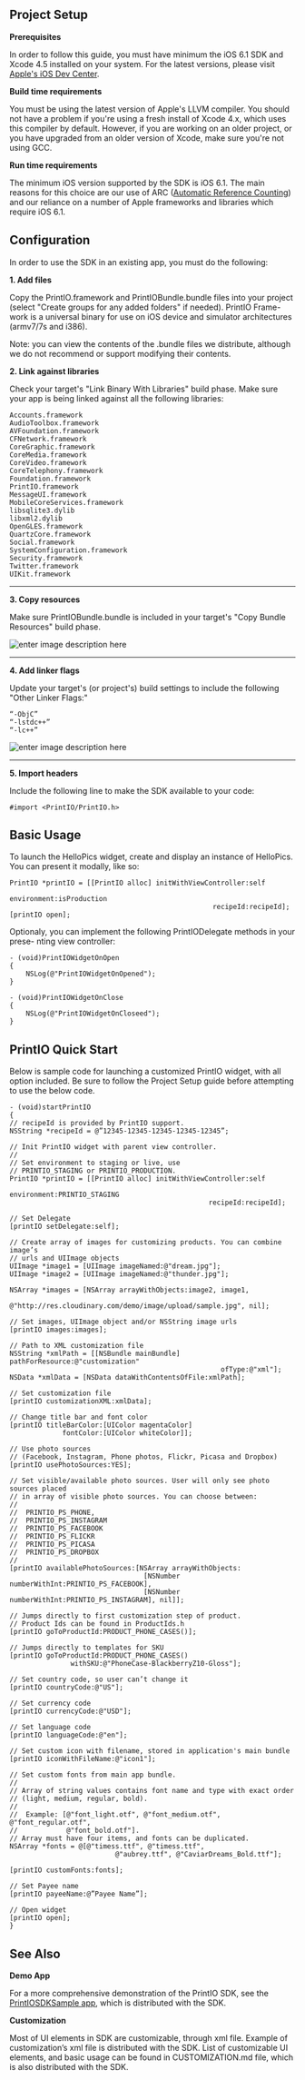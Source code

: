 Project Setup
-------------

**Prerequisites**

In order to follow this guide, you must have minimum the iOS 6.1 SDK and Xcode 4.5 installed on your system. For the latest versions, please visit [Apple's iOS Dev Center][1].


**Build time requirements**

You must be using the latest version of Apple's LLVM compiler. You should not have a problem if you're using a fresh install of Xcode 4.x, which uses this compiler by default. However, if you are working on an older project, or you have upgraded from an older version of Xcode, make sure you're not using GCC.


**Run time requirements**

The minimum iOS version supported by the SDK is iOS 6.1. The main reasons for this choice are our use of ARC ([Automatic Reference Counting][2]) and our reliance on a number of Apple frameworks and libraries which require iOS 6.1.


Configuration
-------------

In order to use the SDK in an existing app, you must do the following: 

**1.  Add files**

Copy the PrintIO.framework and PrintIOBundle.bundle files into your project (select "Create groups for any added folders" if needed). PrintIO Frame- work is a universal binary for use on iOS device and simulator architectures (armv7/7s and i386).

Note: you can view the contents of the .bundle files we distribute, although we do not recommend or support modifying their contents.


**2. Link against libraries**

Check your target's "Link Binary With Libraries" build phase. Make sure your app is being linked against all the following libraries:

    Accounts.framework
    AudioToolbox.framework
    AVFoundation.framework
    CFNetwork.framework
    CoreGraphic.framework
    CoreMedia.framework
    CoreVideo.framework
    CoreTelephony.framework
    Foundation.framework
    PrintIO.framework
    MessageUI.framework
    MobileCoreServices.framework
    libsqlite3.dylib
    libxml2.dylib
    OpenGLES.framework
    QuartzCore.framework
    Social.framework
    SystemConfiguration.framework
    Security.framework
    Twitter.framework
    UIKit.framework


----------


**3. Copy resources**

Make sure PrintIOBundle.bundle is included in your target's "Copy Bundle Resources" build phase.

![enter image description here][3]


----------


**4. Add linker flags**

Update your target's (or project's) build settings to include the following "Other Linker Flags:"

    “-ObjC”
    “-lstdc++”
    “-lc++”

![enter image description here][4]


----------
**5. Import headers**

Include the following line to make the SDK available to your code:

    #import <PrintIO/PrintIO.h>



Basic Usage
-----------

To launch the HelloPics widget, create and display an instance of HelloPics. You can present it modally, like so:


    PrintIO *printIO = [[PrintIO alloc] initWithViewController:self
                                                   environment:isProduction
                                                      recipeId:recipeId];
    [printIO open];


Optionaly, you can implement the following PrintIODelegate methods in your prese- nting view controller:


    - (void)PrintIOWidgetOnOpen
    {
        NSLog(@"PrintIOWidgetOnOpened");
    }
    
    - (void)PrintIOWidgetOnClose
    {
        NSLog(@"PrintIOWidgetOnCloseed");
    }


PrintIO Quick Start
---------------------

Below is sample code for launching a customized PrintIO widget, with all option included. Be sure to follow the Project Setup guide before attempting to use the below code.

    - (void)startPrintIO 
    {
    // recipeId is provided by PrintIO support.
    NSString *recipeId = @”12345-12345-12345-12345-12345”;
    
    // Init PrintIO widget with parent view controller. 
    //
    // Set environment to staging or live, use 
    // PRINTIO_STAGING or PRINTIO_PRODUCTION. 
    PrintIO *printIO = [[PrintIO alloc] initWithViewController:self
                                                   environment:PRINTIO_STAGING
                                                     recipeId:recipeId];
    
    // Set Delegate
    [printIO setDelegate:self];
    
    // Create array of images for customizing products. You can combine image’s 
    // urls and UIImage objects
    UIImage *image1 = [UIImage imageNamed:@"dream.jpg"];
    UIImage *image2 = [UIImage imageNamed:@"thunder.jpg"];
        
    NSArray *images = [NSArray arrayWithObjects:image2, image1,
        			@"http://res.cloudinary.com/demo/image/upload/sample.jpg", nil];
    
    // Set images, UIImage object and/or NSString image urls
    [printIO images:images];
    
    // Path to XML customization file
    NSString *xmlPath = [[NSBundle mainBundle] pathForResource:@"customization"
                                                        ofType:@"xml"];
    NSData *xmlData = [NSData dataWithContentsOfFile:xmlPath];
        
    // Set customization file
    [printIO customizationXML:xmlData];
    
    // Change title bar and font color
    [printIO titleBarColor:[UIColor magentaColor]
                 fontColor:[UIColor whiteColor]];

    // Use photo sources 
    // (Facebook, Instagram, Phone photos, Flickr, Picasa and Dropbox)
    [printIO usePhotoSources:YES];
    
    // Set visible/available photo sources. User will only see photo sources placed 
    // in array of visible photo sources. You can choose between:
    //
    // 	PRINTIO_PS_PHONE,
    // 	PRINTIO_PS_INSTAGRAM
    // 	PRINTIO_PS_FACEBOOK
    // 	PRINTIO_PS_FLICKR
    // 	PRINTIO_PS_PICASA
    // 	PRINTIO_PS_DROPBOX
    //
    [printIO availablePhotoSources:[NSArray arrayWithObjects:
                                     [NSNumber numberWithInt:PRINTIO_PS_FACEBOOK],
                                     [NSNumber numberWithInt:PRINTIO_PS_INSTAGRAM], nil]];
    
    // Jumps directly to first customization step of product.
    // Product Ids can be found in ProductIds.h
    [printIO goToProductId:PRODUCT_PHONE_CASES()];
    
    // Jumps directly to templates for SKU
    [printIO goToProductId:PRODUCT_PHONE_CASES()
                   withSKU:@"PhoneCase-BlackberryZ10-Gloss"];
    
    // Set country code, so user can’t change it
    [printIO countryCode:@"US"];
    
    // Set currency code
    [printIO currencyCode:@"USD"];
    
    // Set language code
    [printIO languageCode:@"en"];
    
    // Set custom icon with filename, stored in application's main bundle
    [printIO iconWithFileName:@"icon1"];
        
    // Set custom fonts from main app bundle.
    //
    // Array of string values contains font name and type with exact order 
    // (light, medium, regular, bold). 
    //
    // 	Example: [@"font_light.otf", @"font_medium.otf", @"font_regular.otf", 
    // 	          @"font_bold.otf"]. 
    // Array must have four items, and fonts can be duplicated.
    NSArray *fonts = @[@"timess.ttf", @"timess.ttf",
                              @"aubrey.ttf", @"CaviarDreams_Bold.ttf"];
            
    [printIO customFonts:fonts];
        
    // Set Payee name
    [printIO payeeName:@”Payee Name”];
    
    // Open widget
    [printIO open];
    }

See Also
--------


**Demo App**

For a more comprehensive demonstration of the PrintIO SDK, see the [PrintIOSDKSample app][5], which is distributed with the SDK.


**Customization**

Most of UI elements in SDK are customizable, through xml file. Example of customization’s xml file is distributed with the SDK. List of customizable UI elements, and basic usage can be found in CUSTOMIZATION.md file, which is also distributed with the SDK.


  [1]: http://developer.apple.com/devcenter/ios/
  [2]: http://developer.apple.com/library/ios/#releasenotes/ObjectiveC/RN-TransitioningToARC/Introduction/Introduction.html
  [3]: https://lh3.googleusercontent.com/-ulmge2-oWUo/Uu-fUJx7GOI/AAAAAAAABbk/vRlJvKsmWNE/w946-h570-no/Screen+Shot+2014-02-03+at+2.50.32+PM.png
  [4]: https://lh5.googleusercontent.com/-Ai5j-5M3AV4/Uu-fTtJE6KI/AAAAAAAABbg/YEASmrmgk_0/w947-h570-no/Screen+Shot+2014-02-03+at+2.51.20+PM.png
  [5]: https://github.com/printdotio/printio-ios-example